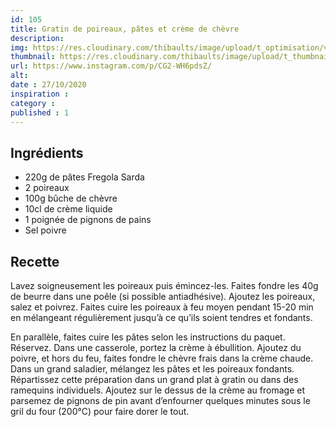 ```yaml
---
id: 105
title: Gratin de poireaux, pâtes et crème de chèvre
description: 
img: https://res.cloudinary.com/thibaults/image/upload/t_optimisation/v1603827967/Recipes/20201027_gratin_poireaux_pates_chevre.jpg
thumbnail: https://res.cloudinary.com/thibaults/image/upload/t_thumbnail_josie/v1603827967/Recipes/20201027_gratin_poireaux_pates_chevre.jpg
url: https://www.instagram.com/p/CG2-WH6pdsZ/
alt: 
date : 27/10/2020
inspiration : 
category : 
published : 1
---
```


## Ingrédients
 - 220g de pâtes Fregola Sarda
 - 2 poireaux
 - 100g bûche de chèvre
 - 10cl de crème liquide
 - 1 poignée de pignons de pains
 - Sel poivre

## Recette
Lavez soigneusement les poireaux puis émincez-les. Faites fondre les 40g de beurre dans une poêle (si possible antiadhésive). Ajoutez les poireaux, salez et poivrez. Faites cuire les poireaux à feu moyen pendant 15-20 min en mélangeant régulièrement jusqu’à ce qu’ils soient tendres et fondants.

En parallèle, faites cuire les pâtes selon les instructions du paquet. Réservez. Dans une casserole, portez la crème à ébullition. Ajoutez du poivre, et hors du feu, faites fondre le chèvre frais dans la crème chaude. Dans un grand saladier, mélangez les pâtes et les poireaux fondants. Répartissez cette préparation dans un grand plat à gratin ou dans des ramequins individuels. Ajoutez sur le dessus de la crème au fromage et parsemez de pignons de pin avant d’enfourner quelques minutes sous le gril du four (200°C) pour faire dorer le tout.